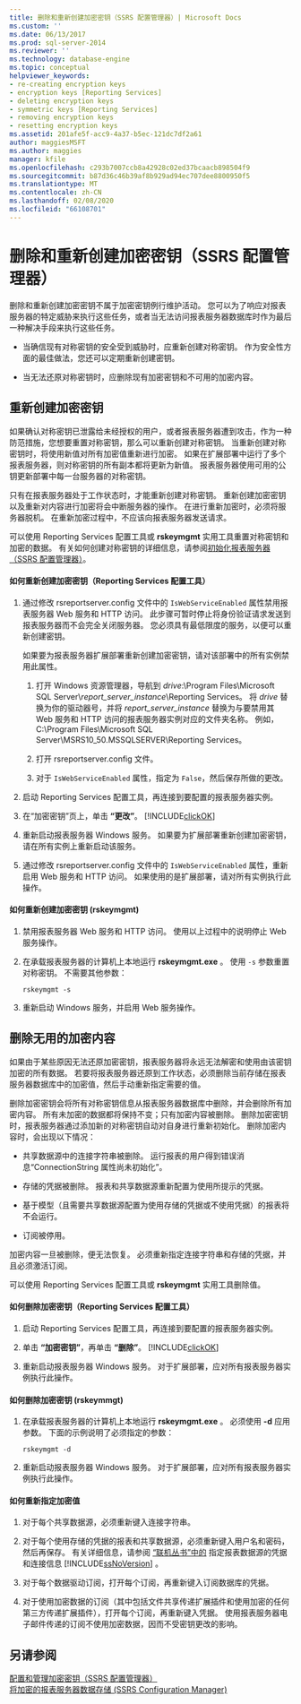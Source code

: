 ```yaml
---
title: 删除和重新创建加密密钥（SSRS 配置管理器）| Microsoft Docs
ms.custom: ''
ms.date: 06/13/2017
ms.prod: sql-server-2014
ms.reviewer: ''
ms.technology: database-engine
ms.topic: conceptual
helpviewer_keywords:
- re-creating encryption keys
- encryption keys [Reporting Services]
- deleting encryption keys
- symmetric keys [Reporting Services]
- removing encryption keys
- resetting encryption keys
ms.assetid: 201afe5f-acc9-4a37-b5ec-121dc7df2a61
author: maggiesMSFT
ms.author: maggies
manager: kfile
ms.openlocfilehash: c293b7007ccb8a42928c02ed37bcaacb898504f9
ms.sourcegitcommit: b87d36c46b39af8b929ad94ec707dee8800950f5
ms.translationtype: MT
ms.contentlocale: zh-CN
ms.lasthandoff: 02/08/2020
ms.locfileid: "66108701"
---
```

# <a name="delete-and-re-create-encryption-keys--ssrs-configuration-manager"></a>删除和重新创建加密密钥（SSRS 配置管理器）
  删除和重新创建加密密钥不属于加密密钥例行维护活动。 您可以为了响应对报表服务器的特定威胁来执行这些任务，或者当无法访问报表服务器数据库时作为最后一种解决手段来执行这些任务。  
  
-   当确信现有对称密钥的安全受到威胁时，应重新创建对称密钥。 作为安全性方面的最佳做法，您还可以定期重新创建密钥。  
  
-   当无法还原对称密钥时，应删除现有加密密钥和不可用的加密内容。  
  
## <a name="re-creating-encryption-keys"></a>重新创建加密密钥  
 如果确认对称密钥已泄露给未经授权的用户，或者报表服务器遭到攻击，作为一种防范措施，您想要重置对称密钥，那么可以重新创建对称密钥。 当重新创建对称密钥时，将使用新值对所有加密值重新进行加密。 如果在扩展部署中运行了多个报表服务器，则对称密钥的所有副本都将更新为新值。 报表服务器使用可用的公钥更新部署中每一台服务器的对称密钥。  
  
 只有在报表服务器处于工作状态时，才能重新创建对称密钥。 重新创建加密密钥以及重新对内容进行加密将会中断服务器的操作。 在进行重新加密时，必须将服务器脱机。 在重新加密过程中，不应该向报表服务器发送请求。  
  
 可以使用 Reporting Services 配置工具或 **rskeymgmt** 实用工具重置对称密钥和加密的数据。 有关如何创建对称密钥的详细信息，请参阅[初始化报表服务器（SSRS 配置管理器）](ssrs-encryption-keys-initialize-a-report-server.md)。  
  
#### <a name="how-to-re-create-encryption-keys-reporting-services-configuration-tool"></a>如何重新创建加密密钥（Reporting Services 配置工具）  
  
1.  通过修改 rsreportserver.config 文件中的 `IsWebServiceEnabled` 属性禁用报表服务器 Web 服务和 HTTP 访问。 此步骤可暂时停止将身份验证请求发送到报表服务器而不会完全关闭服务器。 您必须具有最低限度的服务，以便可以重新创建密钥。  
  
     如果要为报表服务器扩展部署重新创建加密密钥，请对该部署中的所有实例禁用此属性。  
  
    1.  打开 Windows 资源管理器，导航到 *drive*:\Program Files\Microsoft SQL Server\\*report_server_instance*\Reporting Services。 将 *drive* 替换为你的驱动器号，并将 *report_server_instance* 替换为与要禁用其 Web 服务和 HTTP 访问的报表服务器实例对应的文件夹名称。 例如，C:\Program Files\Microsoft SQL Server\MSRS10_50.MSSQLSERVER\Reporting Services。  
  
    2.  打开 rsreportserver.config 文件。  
  
    3.  对于 `IsWebServiceEnabled` 属性，指定为 `False`，然后保存所做的更改。  
  
2.  启动 Reporting Services 配置工具，再连接到要配置的报表服务器实例。  
  
3.  在“加密密钥”页上，单击 **“更改”**。 [!INCLUDE[clickOK](../../includes/clickok-md.md)]  
  
4.  重新启动报表服务器 Windows 服务。 如果要为扩展部署重新创建加密密钥，请在所有实例上重新启动该服务。  
  
5.  通过修改 rsreportserver.config 文件中的 `IsWebServiceEnabled` 属性，重新启用 Web 服务和 HTTP 访问。 如果使用的是扩展部署，请对所有实例执行此操作。  
  
#### <a name="how-to-re-create-encryption-keys-rskeymgmt"></a>如何重新创建加密密钥 (rskeymgmt)  
  
1.  禁用报表服务器 Web 服务和 HTTP 访问。 使用以上过程中的说明停止 Web 服务操作。  
  
2.  在承载报表服务器的计算机上本地运行 **rskeymgmt.exe** 。 使用 `-s` 参数重置对称密钥。 不需要其他参数：  
  
    ```  
    rskeymgmt -s  
    ```  
  
3.  重新启动 Windows 服务，并启用 Web 服务操作。  
  
## <a name="deleting-unusable-encrypted-content"></a>删除无用的加密内容  
 如果由于某些原因无法还原加密密钥，报表服务器将永远无法解密和使用由该密钥加密的所有数据。 若要将报表服务器还原到工作状态，必须删除当前存储在报表服务器数据库中的加密值，然后手动重新指定需要的值。  
  
 删除加密密钥会将所有对称密钥信息从报表服务器数据库中删除，并会删除所有加密内容。 所有未加密的数据都将保持不变；只有加密内容被删除。 删除加密密钥时，报表服务器通过添加新的对称密钥自动对自身进行重新初始化。 删除加密内容时，会出现以下情况：  
  
-   共享数据源中的连接字符串被删除。 运行报表的用户得到错误消息“ConnectionString 属性尚未初始化”。  
  
-   存储的凭据被删除。 报表和共享数据源重新配置为使用所提示的凭据。  
  
-   基于模型（且需要共享数据源配置为使用存储的凭据或不使用凭据）的报表将不会运行。  
  
-   订阅被停用。  
  
 加密内容一旦被删除，便无法恢复。 必须重新指定连接字符串和存储的凭据，并且必须激活订阅。  
  
 可以使用 Reporting Services 配置工具或 **rskeymgmt** 实用工具删除值。  
  
#### <a name="how-to-delete-encryption-keys-reporting-services-configuration-tool"></a>如何删除加密密钥（Reporting Services 配置工具）  
  
1.  启动 Reporting Services 配置工具，再连接到要配置的报表服务器实例。  
  
2.  单击 **“加密密钥”**，再单击 **“删除”**。 [!INCLUDE[clickOK](../../includes/clickok-md.md)]  
  
3.  重新启动报表服务器 Windows 服务。 对于扩展部署，应对所有报表服务器实例执行此操作。  
  
#### <a name="how-to-delete-encryption-keys-rskeymmgt"></a>如何删除加密密钥 (rskeymmgt)  
  
1.  在承载报表服务器的计算机上本地运行 **rskeymgmt.exe** 。 必须使用 **-d** 应用参数。 下面的示例说明了必须指定的参数：  
  
    ```  
    rskeymgmt -d  
    ```  
  
2.  重新启动报表服务器 Windows 服务。 对于扩展部署，应对所有报表服务器实例执行此操作。  
  
#### <a name="how-to-re-specify-encrypted-values"></a>如何重新指定加密值  
  
1.  对于每个共享数据源，必须重新键入连接字符串。  
  
2.  对于每个使用存储的凭据的报表和共享数据源，必须重新键入用户名和密码，然后再保存。 有关详细信息，请参阅 [“联机丛书”中的](../../integration-services/connection-manager/data-sources.md) 指定报表数据源的凭据和连接信息 [!INCLUDE[ssNoVersion](../../includes/ssnoversion-md.md)] 。  
  
3.  对于每个数据驱动订阅，打开每个订阅，再重新键入订阅数据库的凭据。  
  
4.  对于使用加密数据的订阅（其中包括文件共享传递扩展插件和使用加密的任何第三方传递扩展插件），打开每个订阅，再重新键入凭据。 使用报表服务器电子邮件传递的订阅不使用加密数据，因而不受密钥更改的影响。  
  
## <a name="see-also"></a>另请参阅  
 [配置和管理加密密钥（SSRS 配置管理器）](ssrs-encryption-keys-manage-encryption-keys.md)   
 [将加密的报表服务器数据存储 &#40;SSRS Configuration Manager&#41;](ssrs-encryption-keys-store-encrypted-report-server-data.md)  
  
  
